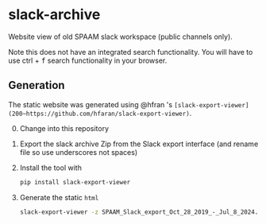 # slack-archive

Website view of old SPAAM slack workspace (public channels only).

Note this does not have an integrated search functionality.
You will have to use <kdb>ctrl</kbd> + <kbd>f</kbd> search functionality in your browser.

## Generation

The static website was generated using @hfran 's `[slack-export-viewer](200~https://github.com/hfaran/slack-export-viewer)`.

0. Change into this repository
1. Export the slack archive Zip from the Slack export interface (and rename file so use underscores not spaces)
2. Install the tool with

    ```bash
    pip install slack-export-viewer
    ```
3. Generate the static `html` 

    ```bash
    slack-export-viewer -z SPAAM_Slack_export_Oct_28_2019_-_Jul_8_2024.zip --html-only -o ./
    ```

